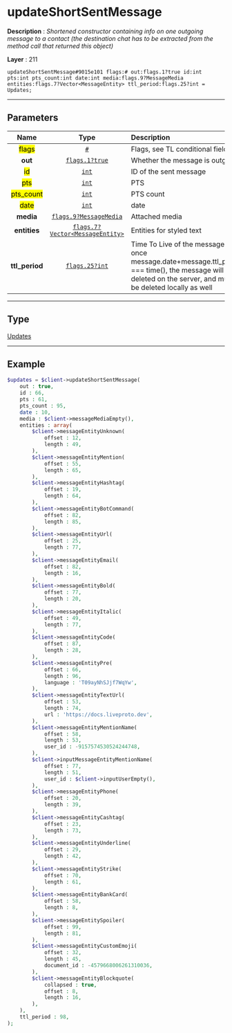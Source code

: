 # updateShortSentMessage

**Description** : *Shortened constructor containing info on one outgoing message to a contact \(the destination chat has to be extracted from the method call that returned this object\)*

**Layer** : 211

```tl
updateShortSentMessage#9015e101 flags:# out:flags.1?true id:int pts:int pts_count:int date:int media:flags.9?MessageMedia entities:flags.7?Vector<MessageEntity> ttl_period:flags.25?int = Updates;
```

---

## Parameters

| Name | Type | Description |
| :---: | :---: | :--- |
| <mark>flags</mark> | [`#`](type/#) | Flags, see TL conditional fields |
| **out** | [`flags.1?true`](type/true) | Whether the message is outgoing |
| <mark>id</mark> | [`int`](type/int) | ID of the sent message |
| <mark>pts</mark> | [`int`](type/int) | PTS |
| <mark>pts_count</mark> | [`int`](type/int) | PTS count |
| <mark>date</mark> | [`int`](type/int) | date |
| **media** | [`flags.9?MessageMedia`](type/MessageMedia) | Attached media |
| **entities** | [`flags.7?Vector<MessageEntity>`](type/MessageEntity) | Entities for styled text |
| **ttl_period** | [`flags.25?int`](type/int) | Time To Live of the message, once message.date+message.ttl_period === time(), the message will be deleted on the server, and must be deleted locally as well |

---

## Type

[Updates](type/Updates)

---

## Example

```php
$updates = $client->updateShortSentMessage(
	out : true,
	id : 66,
	pts : 61,
	pts_count : 95,
	date : 10,
	media : $client->messageMediaEmpty(),
	entities : array(
		$client->messageEntityUnknown(
			offset : 12,
			length : 49,
		),
		$client->messageEntityMention(
			offset : 55,
			length : 65,
		),
		$client->messageEntityHashtag(
			offset : 19,
			length : 64,
		),
		$client->messageEntityBotCommand(
			offset : 82,
			length : 85,
		),
		$client->messageEntityUrl(
			offset : 25,
			length : 77,
		),
		$client->messageEntityEmail(
			offset : 82,
			length : 16,
		),
		$client->messageEntityBold(
			offset : 77,
			length : 20,
		),
		$client->messageEntityItalic(
			offset : 49,
			length : 77,
		),
		$client->messageEntityCode(
			offset : 87,
			length : 28,
		),
		$client->messageEntityPre(
			offset : 66,
			length : 96,
			language : 'T09ayNhSJjf7WqYw',
		),
		$client->messageEntityTextUrl(
			offset : 53,
			length : 74,
			url : 'https://docs.liveproto.dev',
		),
		$client->messageEntityMentionName(
			offset : 58,
			length : 53,
			user_id : -9157574530524244748,
		),
		$client->inputMessageEntityMentionName(
			offset : 77,
			length : 51,
			user_id : $client->inputUserEmpty(),
		),
		$client->messageEntityPhone(
			offset : 20,
			length : 39,
		),
		$client->messageEntityCashtag(
			offset : 23,
			length : 73,
		),
		$client->messageEntityUnderline(
			offset : 29,
			length : 42,
		),
		$client->messageEntityStrike(
			offset : 70,
			length : 61,
		),
		$client->messageEntityBankCard(
			offset : 58,
			length : 8,
		),
		$client->messageEntitySpoiler(
			offset : 99,
			length : 81,
		),
		$client->messageEntityCustomEmoji(
			offset : 32,
			length : 45,
			document_id : -4579668006261310036,
		),
		$client->messageEntityBlockquote(
			collapsed : true,
			offset : 8,
			length : 16,
		),
	),
	ttl_period : 98,
);
```